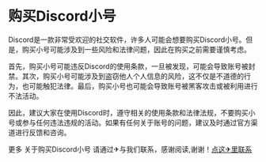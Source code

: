 # 购买Discord小号

Discord是一款非常受欢迎的社交软件，许多人可能会想要购买Discord小号。但是，购买小号可能涉及到一些风险和法律问题，因此在购买之前需要谨慎考虑。

首先，购买小号可能违反Discord的使用条款，一旦被发现，可能会导致账号被封禁。其次，购买小号可能涉及到盗窃他人个人信息的风险，这不仅是不道德的行为，也可能触犯法律。最后，购买小号也可能会导致账号被黑客攻击或被利用进行不法活动。

因此，建议大家在使用Discord时，遵守相关的使用条款和法律法规，不要购买小号或参与任何违法违规的活动。如果有任何关于账号的问题，建议及时通过官方渠道进行反馈和咨询。

更多 关于购买Discord小号 请通过✈与我们联系，感谢阅读,谢谢！[点这✈里联系](https://sms.k02.cc)